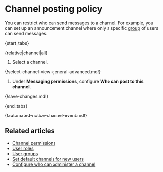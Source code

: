 # Channel posting policy

You can restrict who can send messages to a channel. For example,
you can set up an announcement channel where only a specific
[group](/help/user-groups) of users can send messages.

{start_tabs}

{relative|channel|all}

1. Select a channel.

{!select-channel-view-general-advanced.md!}

1. Under **Messaging permissions**, configure **Who can post to this channel**.

{!save-changes.md!}

{end_tabs}

{!automated-notice-channel-event.md!}

## Related articles

* [Channel permissions](/help/channel-permissions)
* [User roles](/help/user-roles)
* [User groups](/help/user-groups)
* [Set default channels for new users](/help/set-default-channels-for-new-users)
* [Configure who can administer a channel](/help/configure-who-can-administer-a-channel)
